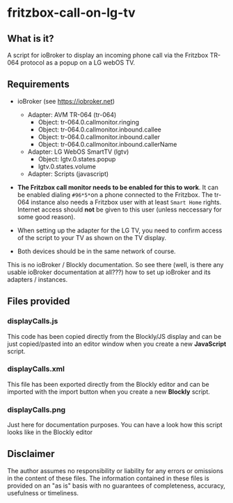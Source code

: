 # fritzbox-call-on-lg-tv

## What is it?

A script for ioBroker to display an incoming phone call via the Fritzbox TR-064 protocol as a popup on a LG webOS TV.

## Requirements

* ioBroker (see https://iobroker.net)
  * Adapter: AVM TR-064 (tr-064)
    * Object: tr-064.0.callmonitor.ringing
    * Object: tr-064.0.callmonitor.inbound.callee
    * Object: tr-064.0.callmonitor.inbound.caller
    * Object: tr-064.0.callmonitor.inbound.callerName
  * Adapter: LG WebOS SmartTV (lgtv)
    * Object: lgtv.0.states.popup
    * lgtv.0.states.volume
  * Adapter: Scripts (javascript)

* **The Fritzbox call monitor needs to be enabled for this to work**. It can be enabled dialing `#96*5*`on a phone connected to the Fritzbox. The tr-064 instance also needs a Fritzbox user with at least `Smart Home` rights. Internet access should **not** be given to this user (unless neccessary for some good reason).
* When setting up the adapter for the LG TV, you need to confirm access of the script to your TV as shown on the TV display.
* Both devices should be in the same network of course.

This is no ioBroker / Blockly documentation. So see there (well, is there any usable ioBroker documentation at all???) how to set up ioBroker and its adapters / instances.

## Files provided

### displayCalls.js

This code has been copied directly from the Blockly/JS display and can be just copied/pasted into an editor window when you create a new **JavaScript** script.

### displayCalls.xml

This file has been exported directly from the Blockly editor and can be imported with the import button when you create a new **Blockly** script.

### displayCalls.png

Just here for documentation purposes. You can have a look how this script looks like in the Blockly editor

## Disclaimer

The author assumes no responsibility or liability for any errors or omissions in the content of these files. The information contained in these files is provided on an "as is" basis with no guarantees of completeness, accuracy, usefulness or timeliness.
